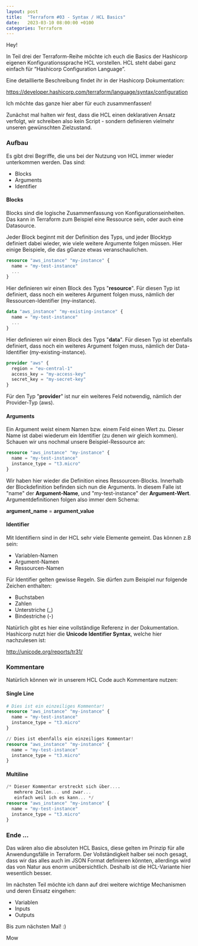 ```yaml
---
layout: post
title:  "Terraform #03 - Syntax / HCL Basics"
date:   2023-03-10 08:00:00 +0100
categories: Terraform
---
```


Hey!

In Teil drei der Terraform-Reihe möchte ich euch die Basics der Hashicorp eigenen Konfigurationssprache HCL vorstellen. HCL steht dabei ganz einfach für “Hashicorp Configuration Language”.

Eine detaillierte Beschreibung findet ihr in der Hashicorp Dokumentation:

https://developer.hashicorp.com/terraform/language/syntax/configuration

Ich möchte das ganze hier aber für euch zusammenfassen!

Zunächst mal halten wir fest, dass die HCL einen deklarativen Ansatz verfolgt, wir schreiben also kein Script - sondern definieren vielmehr unseren gewünschten Zielzustand.

<!-- excerpt-end -->

### Aufbau

Es gibt drei Begriffe, die uns bei der Nutzung von HCL immer wieder unterkommen werden. Das sind:

* Blocks
* Arguments
* Identifier

#### Blocks
Blocks sind die logische Zusammenfassung von Konfigurationseinheiten. Das kann in Terraform zum Beispiel eine Ressource sein, oder auch eine Datasource.

Jeder Block beginnt mit der Definition des Typs, und jeder Blocktyp definiert dabei wieder, wie viele weitere Argumente folgen müssen. Hier einige Beispiele, die das gGanze etwas veranschaulichen.

```terraform
resource "aws_instance" "my-instance" {
  name = "my-test-instance"
  ...
}
```
Hier definieren wir einen Block des Typs "**resource**". Für diesen Typ ist definiert, dass noch ein weiteres Argument folgen muss, nämlich der Ressourcen-Identifier (my-instance).

```terraform
data "aws_instance" "my-existing-instance" {
  name = "my-test-instance"
  ...
}
```
Hier definieren wir einen Block des Typs "**data**". Für diesen Typ ist ebenfalls definiert, dass noch ein weiteres Argument folgen muss, nämlich der Data-Identifier (my-existing-instance).


```terraform
provider "aws" {
  region = "eu-central-1"
  access_key = "my-access-key"
  secret_key = "my-secret-key"
}
```

Für den Typ "**provider**" ist nur ein weiteres Feld notwendig, nämlich der Provider-Typ (aws).

#### Arguments

Ein Argument weist einem Namen bzw. einem Feld einen Wert zu. Dieser Name ist dabei wiederum ein Identifier (zu denen wir gleich kommen). Schauen wir uns nochmal unsere Beispiel-Ressource an:

```terraform
resource "aws_instance" "my-instance" {
  name = "my-test-instance"
  instance_type = "t3.micro"
}
```

Wir haben hier wieder die Definition eines Ressourcen-Blocks. Innerhalb der Blockdefinition befinden sich nun die Arguments. In diesem Falle ist "name" der **Argument-Name**, und "my-test-instance" der
**Argument-Wert**. Argumentdefinitionen folgen also immer dem Schema: 

**argument_name** = **argument_value**

#### Identifier

Mit Identifiern sind in der HCL sehr viele Elemente gemeint. Das können z.B sein:

* Variablen-Namen
* Argument-Namen
* Ressourcen-Namen

Für Identifier gelten gewisse Regeln. Sie dürfen zum Beispiel nur folgende Zeichen enthalten:

* Buchstaben
* Zahlen
* Unterstriche (_)
* Bindestriche (-)

Natürlich gibt es hier eine vollständige Referenz in der Dokumentation. Hashicorp nutzt hier die **Unicode Identifier Syntax**, welche hier nachzulesen ist:

http://unicode.org/reports/tr31/


### Kommentare
Natürlich können wir in unserem HCL Code auch Kommentare nutzen:


#### Single Line
```terraform
# Dies ist ein einzeiliges Kommentar!
resource "aws_instance" "my-instance" {
  name = "my-test-instance"
  instance_type = "t3.micro"
}

// Dies ist ebenfalls ein einzeiliges Kommentar!
resource "aws_instance" "my-instance" {
  name = "my-test-instance"
  instance_type = "t3.micro"
}
```

#### Multiline
```terraform
/* Dieser Kommentar erstreckt sich über....
   mehrere Zeilen... und zwar...
   einfach weil ich es kann... */
resource "aws_instance" "my-instance" {
  name = "my-test-instance"
  instance_type = "t3.micro"
}

```


### Ende ...

Das wären also die absoluten HCL Basics, diese gelten im Prinzip für alle Anwendungsfälle in Terraform. Der Vollständigkeit halber sei noch gesagt, dass wir das alles auch im JSON Format definieren könnten, allerdings wird das von Natur aus enorm unübersichtlich. Deshalb ist die HCL-Variante hier wesentlich besser.

Im nächsten Teil möchte ich dann auf drei weitere wichtige Mechanismen und deren Einsatz eingehen:

* Variablen
* Inputs
* Outputs



Bis zum nächsten Mal! :)

Mow








